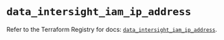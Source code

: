 # `data_intersight_iam_ip_address`

Refer to the Terraform Registry for docs: [`data_intersight_iam_ip_address`](https://registry.terraform.io/providers/ciscodevnet/intersight/1.0.71/docs/data-sources/iam_ip_address).
